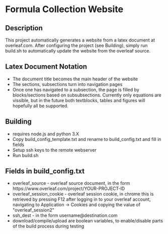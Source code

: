 # Formula Collection Website

## Description
This project automatically generates a website from a latex document at overleaf.com. After configuring the project (see Building), simply run build.sh to automatically update the website from the overleaf source.

## Latex Document Notation
- The document title becomes the main header of the website
- The sections, subsections turn into navigation pages
- Once one has navigated to a subsection, the page is filled by blocks/sections based on subsubsections. Currently only equations are vissible, but in the future both textblocks, tables and figures will hopefully all be supported.

## Building
- requires node.js and python 3.X
- Copy build_config_template.txt and rename to build_config.txt and fill in fields
- Setup ssh keys to the remote webserver
- Run build.sh

## Fields in build_config.txt
- overleaf_source - overleaf source document, in the form ht<span>tp</span>s://w<span>ww.</span>overleaf.com/project/YOUR-PROJECT-ID
- overleaf_session_cookie - overleaf session cookie, in chrome this is retrieved by pressing F12 after logging in to your overleaf account, navigating to Application -> Cookies and copying the value of "overleaf_session2"
- ssh_dest - in the form username<span>@</span>destination.com
- download/compile/upload are boolean variables, to enable/disable parts of the build process during testing
